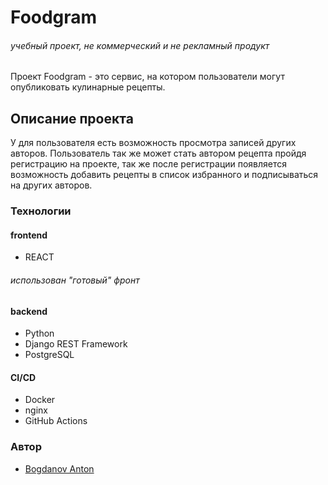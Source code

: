 # Foodgram
###### учебный проект, не коммерческий и не рекламный продукт

Проект Foodgram - это сервис, на котором пользователи могут опубликовать кулинарные рецепты.

## Описание проекта

У для пользователя есть возможность просмотра записей других авторов. Пользователь так же может стать автором рецепта пройдя регистрацию на проекте, так же после регистрации появляется возможность добавить рецепты в список избранного и подписываться на других авторов.


### Технологии

#### frontend
+ REACT
###### использован "готовый" фронт

#### backend
+ Python
+ Django REST Framework
+ PostgreSQL

#### CI/CD
+ Docker
+ nginx
+ GitHub Actions

### Автор
+ [Bogdanov Anton](https://github.com/Xawek/)
